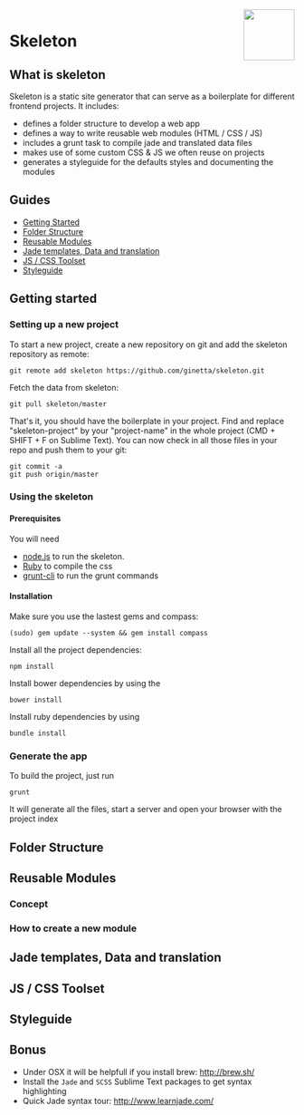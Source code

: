 <img id="logo" align="right" height="90" style="margin: 0 0 20px 20px" src="http://imgh.us/skeleton.svg">

# Skeleton

## What is skeleton
Skeleton is a static site generator that can serve as a boilerplate for different frontend projects. It includes:
- defines a folder structure to develop a web app
- defines a way to write reusable web modules (HTML / CSS / JS)
- includes a grunt task to compile jade and translated data files
- makes use of some custom CSS & JS we often reuse on projects
- generates a styleguide for the defaults styles and documenting the modules

## Guides

- [Getting Started](#getting-started)
- [Folder Structure](#folder-structure)
- [Reusable Modules](#reusable-modules)
- [Jade templates, Data and translation](#templates)
- [JS / CSS Toolset](#toolset)
- [Styleguide](#styleguide)


## <a id="getting-started">Getting started</a>

### Setting up a new project
To start a new project, create a new repository on git and add the skeleton repository as remote:

    git remote add skeleton https://github.com/ginetta/skeleton.git 

Fetch the data from skeleton:

    git pull skeleton/master

That's it, you should have the boilerplate in your project.
Find and replace "skeleton-project" by your "project-name" in the whole project (CMD + SHIFT + F on Sublime Text). You can now check in all those files in your repo and push them to your git:

    git commit -a
    git push origin/master

### Using the skeleton

#### Prerequisites
You will need 
  - [node.js](http://nodejs.org/) to run the skeleton.
  - [Ruby](https://www.ruby-lang.org/en/) to compile the css
  - [grunt-cli](https://github.com/gruntjs/grunt-cli) to run the grunt commands

#### Installation

Make sure you use the lastest gems and compass:

    (sudo) gem update --system && gem install compass

Install all the project dependencies:
    
    npm install

Install bower dependencies by using the

    bower install

Install ruby dependencies by using

    bundle install

### Generate the app

To build the project, just run

    grunt

It will generate all the files, start a server and open your browser with the project index


## <a id="folder-structure">Folder Structure</a>

## <a id="reusable-modules">Reusable Modules</a>
### Concept
### How to create a new module

## <a id="templates">Jade templates, Data and translation</a>

## <a id="toolset">JS / CSS Toolset</a>


## <a id="styleguide">Styleguide</a>

## Bonus

- Under OSX it will be helpfull if you install brew: http://brew.sh/
- Install the `Jade` and `SCSS` Sublime Text packages to get syntax highlighting
- Quick Jade syntax tour: http://www.learnjade.com/
